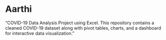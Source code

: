 # Aarthi
“COVID-19 Data Analysis Project using Excel. This repository contains a cleaned COVID-19 dataset along with pivot tables, charts, and a dashboard for interactive data visualization.”
